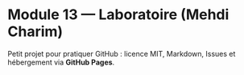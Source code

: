 
# Module 13 — Laboratoire (Mehdi Charim)

Petit projet pour pratiquer GitHub : licence MIT, Markdown, Issues et hébergement via **GitHub Pages**.
